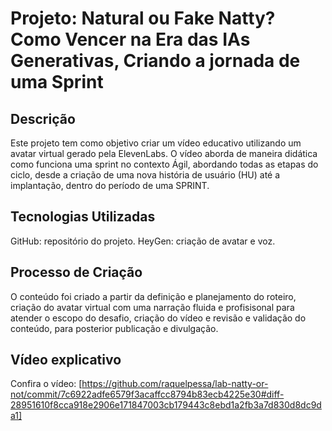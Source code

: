 # **Projeto: Natural ou Fake Natty? Como Vencer na Era das IAs Generativas, Criando a jornada de uma Sprint**

## **Descrição**
Este projeto tem como objetivo criar um vídeo educativo utilizando um avatar virtual gerado pela ElevenLabs. O vídeo aborda de maneira didática como funciona uma sprint no contexto Ágil, abordando todas as etapas do ciclo, desde a criação de uma nova história de usuário (HU) até a implantação, dentro do período de uma SPRINT.

## **Tecnologias Utilizadas**
GitHub: repositório do projeto.
HeyGen: criação de avatar e voz.

## **Processo de Criação**
O conteúdo foi criado a partir da definição e planejamento do roteiro, criação do avatar virtual com uma narração fluida e profisisonal para atender o escopo do desafio, criação do vídeo e revisão e validação do conteúdo, para posterior publicação e divulgação.

## **Vídeo explicativo**
Confira o vídeo:
[https://github.com/raquelpessa/lab-natty-or-not/commit/7c6922adfe6579f3acaffcc8794b83ecb4225e30#diff-28951610f8cca918e2906e171847003cb179443c8ebd1a2fb3a7d830d8dc9da1]

